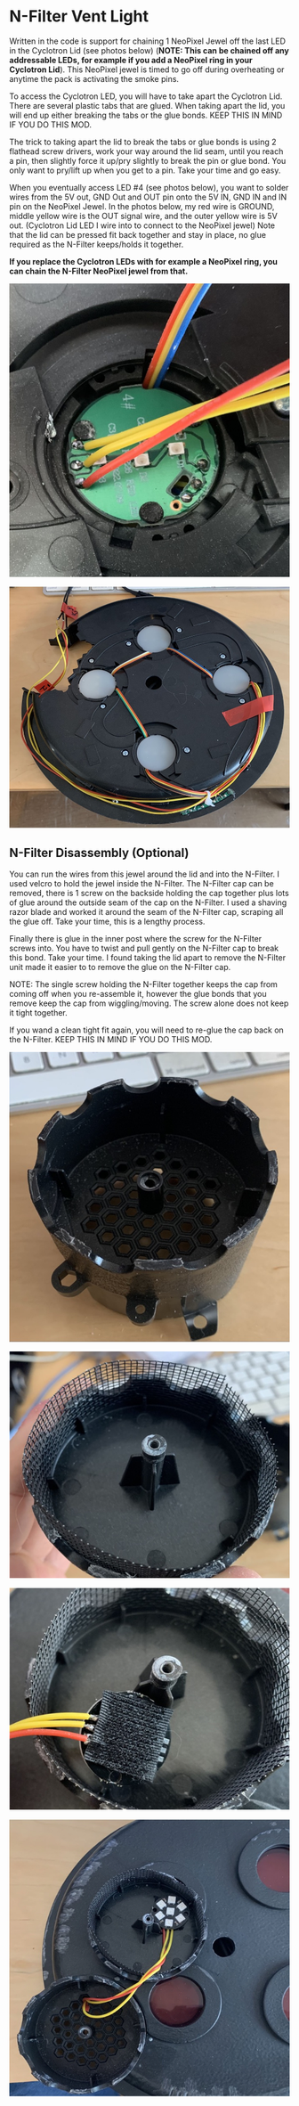 # N-Filter Vent Light

Written in the code is support for chaining 1 NeoPixel Jewel off the last LED in the Cyclotron Lid (see photos below) (**NOTE: This can be chained off any addressable LEDs, for example if you add a NeoPixel ring in your Cyclotron Lid**). This NeoPixel jewel is timed to go off during overheating or anytime the pack is activating the smoke pins.

To access the Cyclotron LED, you will have to take apart the Cyclotron Lid. There are several plastic tabs that are glued. When taking apart the lid, you will end up either breaking the tabs or the glue bonds. KEEP THIS IN MIND IF YOU DO THIS MOD.

The trick to taking apart the lid to break the tabs or glue bonds is using 2 flathead screw drivers, work your way around the lid seam, until you reach a pin, then slightly force it up/pry slightly to break the pin or glue bond. You only want to pry/lift up when you get to a pin. Take your time and go easy.

When you eventually access LED #4 (see photos below), you want to solder wires from the 5V out, GND Out and OUT pin onto the 5V IN, GND IN and IN pin on the NeoPixel Jewel.
In the photos below, my red wire is GROUND, middle yellow wire is the OUT signal wire, and the outer yellow wire is 5V out. (Cyclotron Lid LED I wire into to connect to the NeoPixel jewel)
Note that the lid can be pressed fit back together and stay in place, no glue required as the N-Filter keeps/holds it together.

**If you replace the Cyclotron LEDs with for example a NeoPixel ring, you can chain the N-Filter NeoPixel jewel from that.**

![](images/NFilterAttachment.jpg)

![](images/CyclotronLid.jpg)

## N-Filter Disassembly (Optional)

You can run the wires from this jewel around the lid and into the N-Filter. I used velcro to hold the jewel inside the N-Filter. The N-Filter cap can be removed, there is 1 screw on the backside holding the cap together plus lots of glue around the outside seam of the cap on the N-Filter. I used a shaving razor blade and worked it around the seam of the N-Filter cap, scraping all the glue off. Take your time, this is a lengthy process.

Finally there is glue in the inner post where the screw for the N-Filter screws into. You have to twist and pull gently on the N-Filter cap to break this bond. Take your time. I found taking the lid apart to remove the N-Filter unit made it easier to to remove the glue on the N-Filter cap.

NOTE: The single screw holding the N-Filter together keeps the cap from coming off when you re-assemble it, however the glue bonds that you remove keep the cap from wiggling/moving. The screw alone does not keep it tight together.

If you wand a clean tight fit again, you will need to re-glue the cap back on the N-Filter. KEEP THIS IN MIND IF YOU DO THIS MOD.

![](images/NFilterAlone.jpg)

![](images/NFilterTop.jpg)

![](images/NFilterVelcro.jpg)

![](images/NFilterInstall.jpg)